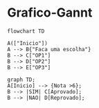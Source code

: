 # Grafico-Gannt
```mermaid
flowchart TD

A(["Inicio"])
A --> B{"Faca uma escolha"}
B --> C["OP1"]
B --> D["OP2"]
B --> E["OP3"]
```

```mermaid
graph TD;
A[Inicio] --> {Nota >6};
B --> |SIM| C[Aprovado];
B --> |NAO| D[Reprovado];
```
